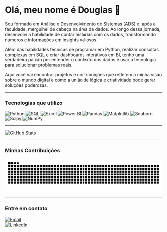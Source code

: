 # Olá, meu nome é Douglas 👋

Sou formado em Análise e Desenvolvimento de Sistemas (ADS) e, após a faculdade, mergulhei de cabeça na área de dados. Ao longo dessa jornada, desenvolvi a habilidade de contar histórias com os dados, transformando números e informações em insights valiosos.

Além das habilidades técnicas de programar em Python, realizar consultas complexas em SQL e criar dashboards interativos em BI, tenho uma verdadeira paixão por entender o contexto dos dados e usar a tecnologia para solucionar problemas reais.

Aqui você vai encontrar projetos e contribuições que refletem a minha visão sobre o mundo digital e como a união de lógica e criatividade pode gerar soluções poderosas.

---


### Tecnologias que utilizo

![Python](https://img.shields.io/badge/-Python-3776AB?style=for-the-badge&logo=python&logoColor=white)
![SQL](https://img.shields.io/badge/-SQL-4479A1?style=for-the-badge&logo=sqlite&logoColor=white)
![Excel](https://img.shields.io/badge/-Excel-217346?style=for-the-badge&logo=microsoft-excel&logoColor=white)
![Power BI](https://img.shields.io/badge/-Power%20BI-F2C811?style=for-the-badge&logo=power-bi&logoColor=black)
![Pandas](https://img.shields.io/badge/-Pandas-150458?style=for-the-badge&logo=pandas&logoColor=white)
![Matplotlib](https://img.shields.io/badge/-Matplotlib-0077B5?style=for-the-badge&logo=matplotlib&logoColor=white)
![Seaborn](https://img.shields.io/badge/-Seaborn-7A7A7A?style=for-the-badge&logo=seaborn&logoColor=white)
![Scipy](https://img.shields.io/badge/-SciPy-8A2E1E?style=for-the-badge&logo=scipy&logoColor=white)
![NumPy](https://img.shields.io/badge/-NumPy-013B5C?style=for-the-badge&logo=numpy&logoColor=white)

---

![GitHub Stats](https://github-readme-stats.vercel.app/api?username=dmartinsbsb&show_icons=true&count_private=true&hide=prs&theme=github_dark)


---
### Minhas Contribuições

<img src="https://raw.githubusercontent.com/dmartinsbsb/dmartinsbsb/output/snake.svg?colors=0000FF,0000AA,0055FF,0033CC" alt="Snake animation" />

---





### Entre em contato

[![Email](https://img.shields.io/badge/Email-dmartinsbsb%40gmail.com-blue?style=for-the-badge&logo=gmail&logoColor=white)](mailto:dmartinsbsb@gmail.com)  
[![LinkedIn](https://img.shields.io/badge/LinkedIn-dmartinsbsb-blue?style=for-the-badge&logo=linkedin&logoColor=white)](https://www.linkedin.com/in/dmartinsbsb/)














###
